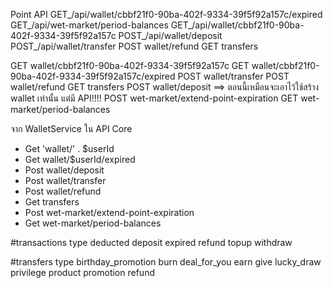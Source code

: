 Point API
GET\_/api/wallet/cbbf21f0-90ba-402f-9334-39f5f92a157c/expired
GET\_/api/wet-market/period-balances
GET\_/api/wallet/cbbf21f0-90ba-402f-9334-39f5f92a157c
POST\_/api/wallet/deposit
POST\_/api/wallet/transfer
POST wallet/refund
GET transfers

GET wallet/cbbf21f0-90ba-402f-9334-39f5f92a157c
GET wallet/cbbf21f0-90ba-402f-9334-39f5f92a157c/expired
POST wallet/transfer
POST wallet/refund
GET transfers
POST wallet/deposit ==> ตอนนี้เหมือนจะเอาไว้ใช้สร้าง wallet เท่านั้น แต่มี API!!!!
POST wet-market/extend-point-expiration
GET wet-market/period-balances

จาก WalletService ใน API Core

- Get 'wallet/' . $userId
- Get wallet/$userId/expired
- Post wallet/deposit
- Post wallet/transfer
- Post wallet/refund
- Get transfers
- Post wet-market/extend-point-expiration
- Get wet-market/period-balances

#transactions type
deducted
deposit
expired
refund
topup
withdraw

#transfers type
birthday_promotion
burn
deal_for_you
earn
give
lucky_draw
privilege
product
promotion
refund
